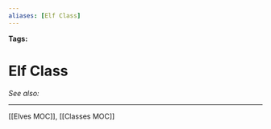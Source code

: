```yaml
---
aliases: [Elf Class]
---
```


**Tags:** 
# Elf Class
*See also:* 
___
[[Elves MOC]], [[Classes MOC]]